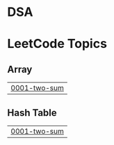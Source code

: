 # DSA
<!---LeetCode Topics Start-->
# LeetCode Topics
## Array
|  |
| ------- |
| [0001-two-sum](https://github.com/adityamalviya007/DSA/tree/master/0001-two-sum) |
## Hash Table
|  |
| ------- |
| [0001-two-sum](https://github.com/adityamalviya007/DSA/tree/master/0001-two-sum) |
<!---LeetCode Topics End-->
